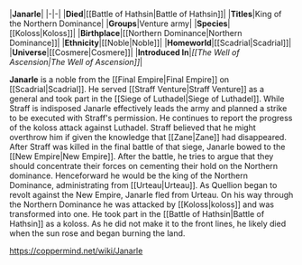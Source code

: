 |**Janarle**|
|-|-|
|**Died**|[[Battle of Hathsin\|Battle of Hathsin]]|
|**Titles**|King of the Northern Dominance|
|**Groups**|Venture army|
|**Species**|[[Koloss\|Koloss]]|
|**Birthplace**|[[Northern Dominance\|Northern Dominance]]|
|**Ethnicity**|[[Noble\|Noble]]|
|**Homeworld**|[[Scadrial\|Scadrial]]|
|**Universe**|[[Cosmere\|Cosmere]]|
|**Introduced In**|*[[The Well of Ascension\|The Well of Ascension]]*|

**Janarle** is a noble from the [[Final Empire\|Final Empire]] on [[Scadrial\|Scadrial]].
He served [[Straff Venture\|Straff Venture]] as a general and took part in the [[Siege of Luthadel\|Siege of Luthadel]]. While Straff is indisposed Janarle effectively leads the army and planned a strike to be executed with Straff's permission. He continues to report the progress of the koloss attack against Luthadel. Straff believed that he might overthrow him if given the knowledge that [[Zane\|Zane]] had disappeared. After Straff was killed in the final battle of that siege, Janarle bowed to the [[New Empire\|New Empire]]. After the battle, he tries to argue that they should concentrate their forces on cementing their hold on the Northern dominance. Henceforward he would be the king of the Northern Dominance, administrating from [[Urteau\|Urteau]].
As Quellion began to revolt against the New Empire, Janarle fled from Urteau. On his way through the Northern Dominance he was attacked by [[Koloss\|koloss]] and was transformed into one. He took part in the [[Battle of Hathsin\|Battle of Hathsin]] as a koloss. As he did not make it to the front lines, he likely died when the sun rose and began burning the land.



https://coppermind.net/wiki/Janarle